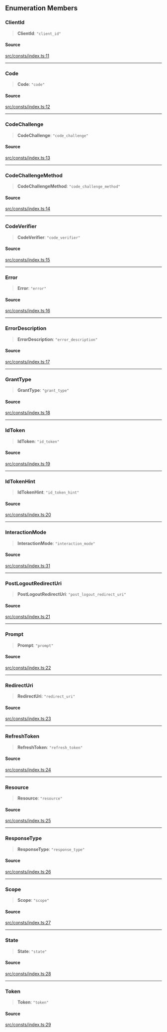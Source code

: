 ## Enumeration Members

### ClientId

> **ClientId**: `"client_id"`

#### Source

[src/consts/index.ts:11](https://github.com/logto-io/js/blob/d2c2dce/packages/js/src/consts/index.ts#L11)

---

### Code

> **Code**: `"code"`

#### Source

[src/consts/index.ts:12](https://github.com/logto-io/js/blob/d2c2dce/packages/js/src/consts/index.ts#L12)

---

### CodeChallenge

> **CodeChallenge**: `"code_challenge"`

#### Source

[src/consts/index.ts:13](https://github.com/logto-io/js/blob/d2c2dce/packages/js/src/consts/index.ts#L13)

---

### CodeChallengeMethod

> **CodeChallengeMethod**: `"code_challenge_method"`

#### Source

[src/consts/index.ts:14](https://github.com/logto-io/js/blob/d2c2dce/packages/js/src/consts/index.ts#L14)

---

### CodeVerifier

> **CodeVerifier**: `"code_verifier"`

#### Source

[src/consts/index.ts:15](https://github.com/logto-io/js/blob/d2c2dce/packages/js/src/consts/index.ts#L15)

---

### Error

> **Error**: `"error"`

#### Source

[src/consts/index.ts:16](https://github.com/logto-io/js/blob/d2c2dce/packages/js/src/consts/index.ts#L16)

---

### ErrorDescription

> **ErrorDescription**: `"error_description"`

#### Source

[src/consts/index.ts:17](https://github.com/logto-io/js/blob/d2c2dce/packages/js/src/consts/index.ts#L17)

---

### GrantType

> **GrantType**: `"grant_type"`

#### Source

[src/consts/index.ts:18](https://github.com/logto-io/js/blob/d2c2dce/packages/js/src/consts/index.ts#L18)

---

### IdToken

> **IdToken**: `"id_token"`

#### Source

[src/consts/index.ts:19](https://github.com/logto-io/js/blob/d2c2dce/packages/js/src/consts/index.ts#L19)

---

### IdTokenHint

> **IdTokenHint**: `"id_token_hint"`

#### Source

[src/consts/index.ts:20](https://github.com/logto-io/js/blob/d2c2dce/packages/js/src/consts/index.ts#L20)

---

### InteractionMode

> **InteractionMode**: `"interaction_mode"`

#### Source

[src/consts/index.ts:31](https://github.com/logto-io/js/blob/d2c2dce/packages/js/src/consts/index.ts#L31)

---

### PostLogoutRedirectUri

> **PostLogoutRedirectUri**: `"post_logout_redirect_uri"`

#### Source

[src/consts/index.ts:21](https://github.com/logto-io/js/blob/d2c2dce/packages/js/src/consts/index.ts#L21)

---

### Prompt

> **Prompt**: `"prompt"`

#### Source

[src/consts/index.ts:22](https://github.com/logto-io/js/blob/d2c2dce/packages/js/src/consts/index.ts#L22)

---

### RedirectUri

> **RedirectUri**: `"redirect_uri"`

#### Source

[src/consts/index.ts:23](https://github.com/logto-io/js/blob/d2c2dce/packages/js/src/consts/index.ts#L23)

---

### RefreshToken

> **RefreshToken**: `"refresh_token"`

#### Source

[src/consts/index.ts:24](https://github.com/logto-io/js/blob/d2c2dce/packages/js/src/consts/index.ts#L24)

---

### Resource

> **Resource**: `"resource"`

#### Source

[src/consts/index.ts:25](https://github.com/logto-io/js/blob/d2c2dce/packages/js/src/consts/index.ts#L25)

---

### ResponseType

> **ResponseType**: `"response_type"`

#### Source

[src/consts/index.ts:26](https://github.com/logto-io/js/blob/d2c2dce/packages/js/src/consts/index.ts#L26)

---

### Scope

> **Scope**: `"scope"`

#### Source

[src/consts/index.ts:27](https://github.com/logto-io/js/blob/d2c2dce/packages/js/src/consts/index.ts#L27)

---

### State

> **State**: `"state"`

#### Source

[src/consts/index.ts:28](https://github.com/logto-io/js/blob/d2c2dce/packages/js/src/consts/index.ts#L28)

---

### Token

> **Token**: `"token"`

#### Source

[src/consts/index.ts:29](https://github.com/logto-io/js/blob/d2c2dce/packages/js/src/consts/index.ts#L29)

